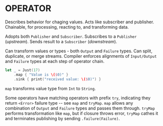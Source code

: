 # OPERATOR

Describes behavior for chaging values. Acts like subscriber and publisher. Chainable, for processing, reacting to, and transforming data.

Adopts both `Publisher` and `Subscriber`. Subscribes to a `Publisher` (*upstream*). Sends result to a `Subscriber` (*downstream*).

Can transform values or types - both `Output` and `Failure` types. Can split, duplicate, or merge streams. Compiler enforces alignments of `Input/Output` and `Failure` types at each step of operator chain.

```swift
let _ = Just(17)
    .map { "Value is \($0)" }
    .sink { print("received value: \($0)") }
```

`map` transforms value type from `Int` to `String`.

Some operators have matching operators with prefix `try`, indicating they return `<Error>` failure type -- see `map` and `tryMap`. `map` allows any combination of `Output` and `Failure` types and passes them through. `tryMap` performs transformation like `map`, but if closure throws error, `tryMap` cathes it and terminates publishing by sending `.failure(Failure)`.
